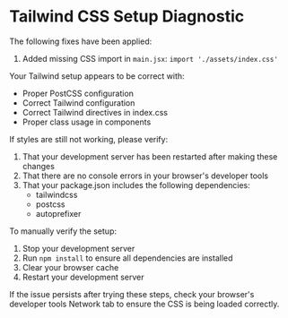 # Tailwind CSS Setup Diagnostic

The following fixes have been applied:
1. Added missing CSS import in `main.jsx`: `import './assets/index.css'`

Your Tailwind setup appears to be correct with:
- Proper PostCSS configuration
- Correct Tailwind configuration
- Correct Tailwind directives in index.css
- Proper class usage in components

If styles are still not working, please verify:

1. That your development server has been restarted after making these changes
2. That there are no console errors in your browser's developer tools
3. That your package.json includes the following dependencies:
   - tailwindcss
   - postcss
   - autoprefixer

To manually verify the setup:
1. Stop your development server
2. Run `npm install` to ensure all dependencies are installed
3. Clear your browser cache
4. Restart your development server

If the issue persists after trying these steps, check your browser's developer tools Network tab to ensure the CSS is being loaded correctly.